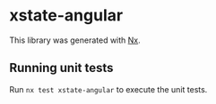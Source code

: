 # xstate-angular

This library was generated with [Nx](https://nx.dev).

## Running unit tests

Run `nx test xstate-angular` to execute the unit tests.
